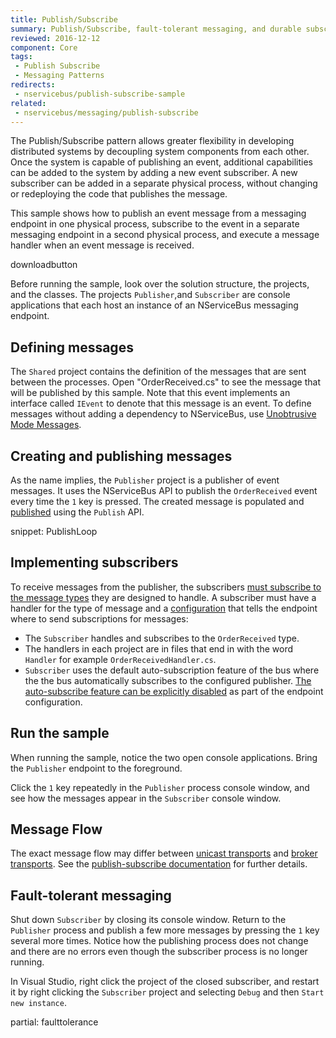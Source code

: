 ```yaml
---
title: Publish/Subscribe
summary: Publish/Subscribe, fault-tolerant messaging, and durable subscriptions.
reviewed: 2016-12-12
component: Core
tags:
 - Publish Subscribe
 - Messaging Patterns
redirects:
 - nservicebus/publish-subscribe-sample
related:
 - nservicebus/messaging/publish-subscribe
---
```


The Publish/Subscribe pattern allows greater flexibility in developing distributed systems by decoupling system components from each other. Once the system is capable of publishing an event, additional capabilities can be added to the system by adding a new event subscriber. A new subscriber can be added in a separate physical process, without changing or redeploying the code that publishes the message.

This sample shows how to publish an event message from a messaging endpoint in one physical process, subscribe to the event in a separate messaging endpoint in a second physical process, and execute a message handler when an event message is received.

downloadbutton

Before running the sample, look over the solution structure, the projects, and the classes. The projects `Publisher`,and `Subscriber` are console applications that each host an instance of an NServiceBus messaging endpoint.


## Defining messages

The `Shared` project contains the definition of the messages that are sent between the processes. Open "OrderReceived.cs" to see the message that will be published by this sample. Note that this event implements an interface called `IEvent` to denote that this message is an event. To define messages without adding a dependency to NServiceBus, use [Unobtrusive Mode Messages](/nservicebus/messaging/unobtrusive-mode.md). 


## Creating and publishing messages

As the name implies, the `Publisher` project is a publisher of event messages. It uses the NServiceBus API to publish the `OrderReceived` event every time the `1` key is pressed. The created message is populated and [published](/nservicebus/messaging/publish-subscribe/) using the `Publish` API.

snippet: PublishLoop


## Implementing subscribers

To receive messages from the publisher, the subscribers [must subscribe to the message types](/nservicebus/messaging/publish-subscribe/) they are designed to handle. A subscriber must have a handler for the type of message and a [configuration](/nservicebus/messaging/publish-subscribe/) that tells the endpoint where to send subscriptions for messages:

 * The `Subscriber` handles and subscribes to the `OrderReceived` type.
 * The handlers in each project are in files that end in with the word `Handler` for example `OrderReceivedHandler.cs`. 
 * `Subscriber` uses the default auto-subscription feature of the bus where the the bus automatically subscribes to the configured publisher. [The auto-subscribe feature can be explicitly disabled](/nservicebus/messaging/publish-subscribe/controlling-what-is-subscribed.md) as part of the endpoint configuration.
  

## Run the sample

When running the sample, notice the two open console applications. Bring the `Publisher` endpoint to the foreground.

Click the `1` key repeatedly in the `Publisher` process console window, and see how the messages appear in the `Subscriber` console window. 


## Message Flow

The exact message flow may differ between [unicast transports](/transports/#types-of-transports-unicast-only-transports) and [broker transports](/transports/#types-of-transports-broker-transports). See the [publish-subscribe documentation](/nservicebus/messaging/publish-subscribe/) for further details.


## Fault-tolerant messaging

Shut down `Subscriber` by closing its console window. Return to the `Publisher` process and publish a few more messages by pressing the `1` key several more times. Notice how the publishing process does not change and there are no errors even though the subscriber process is no longer running.

In Visual Studio, right click the project of the closed subscriber, and restart it by right clicking the `Subscriber` project and selecting `Debug` and then `Start new instance`.

partial: faulttolerance
